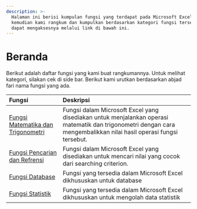 ```yaml
---
description: >-
  Halaman ini berisi kumpulan fungsi yang terdapat pada Microsoft Excel yang
  kemudian kami rangkum dan kumpulkan berdasarkan kategori fungsi tersebut. Anda
  dapat mengaksesnya melalui link di bawah ini.
---
```


# Beranda

Berikut adalah daftar fungsi yang kami buat rangkumannya. Untuk melihat kategori, silakan cek di side bar. Berikut kami urutkan berdasarkan abjad fari nama fungsi yang ada.

| Fungsi | Deskripsi |
| :--- | :--- |
| [Fungsi Matematika dan Trigonometri](content/fungsi-matematika-dan-trigonometri/) | Fungsi dalam Microsoft Excel yang disediakan untuk menjalankan operasi matematik dan trigonometri dengan cara mengembalikkan nilai hasil operasi fungsi tersebut. |
| [Fungsi Pencarian dan Refrensi](content/fungsi-pencarian-dan-referensi/) | Fungsi dalam Microsoft Excel yang disediakan untuk mencari nilai yang cocok dari searching criterion. |
| [Fungsi Database](built-in-excel-function/fungsi-database/) | Fungsi yang tersedia dalam Microsoft Excel dikhususkan untuk database |
| [Fungsi Statistik](built-in-excel-function/fungsi-statistik/) | Fungsi yang tersedia dalam Microsoft Excel dikhususkan untuk mengolah data statistik |




